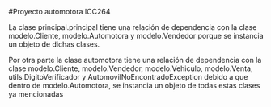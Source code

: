 #Proyecto automotora ICC264

La clase principal.principal tiene una relación de dependencia con la clase modelo.Cliente, modelo.Automotora y modelo.Vendedor porque se instancia un objeto de dichas clases.

Por otra parte la clase automotora tiene una relación de dependencia con la clase modelo.Cliente, modelo.Vendedor, modelo.Vehiculo, modelo.Venta, utils.DigitoVerificador y AutomovilNoEncontradoException debido a que dentro de modelo.Automotora, se instancia un objeto de todas estas clases ya mencionadas
